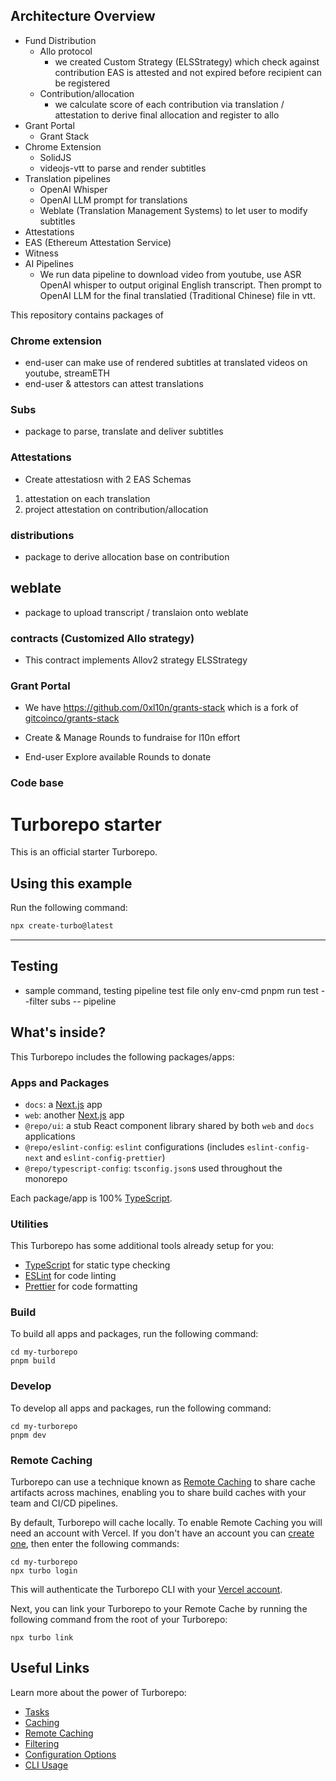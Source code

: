 
## Architecture Overview

- Fund Distribution
  - Allo protocol
    - we created Custom Strategy (ELSStrategy) which check against contribution EAS is attested and not expired before recipient can be registered
  - Contribution/allocation
    - we calculate score of each contribution via translation / attestation to derive final allocation and register to allo
- Grant Portal
  - Grant Stack
- Chrome Extension
  - SolidJS
  - videojs-vtt to parse and render subtitles
- Translation pipelines
  - OpenAI Whisper
  - OpenAI LLM prompt for translations
  - Weblate (Translation Management Systems) to let user to modify subtitles
- Attestations
 - EAS (Ethereum Attestation Service)
  - Witness
- AI Pipelines
  -  We run data pipeline to download video from youtube, use ASR OpenAI whisper to output original English transcript. Then prompt to OpenAI LLM for the final translatied (Traditional Chinese) file in vtt.


This repository contains packages of

### Chrome extension

- end-user can make use of rendered subtitles at translated videos on youtube, streamETH
- end-user & attestors can attest translations

### Subs

- package to parse, translate and deliver subtitles 


### Attestations
- Create attestatiosn with 2 EAS Schemas
1. attestation on each translation
2. project attestation on contribution/allocation


### distributions

- package to derive allocation base on contribution

## weblate

- package to upload transcript / translaion onto weblate


### contracts (Customized Allo strategy)

- This contract implements Allov2 strategy ELSStrategy

### Grant Portal

- We have https://github.com/0xl10n/grants-stack which is a fork of [gitcoinco/grants-stack](https://github.com/gitcoinco/grants-stack)

- Create & Manage Rounds to fundraise for l10n effort
- End-user Explore available Rounds to donate

### Code base

# Turborepo starter

This is an official starter Turborepo.

## Using this example

Run the following command:

```sh
npx create-turbo@latest
```

---

## Testing

- sample command, testing pipeline test file only
 env-cmd pnpm run test --filter subs -- pipeline
 
## What's inside?

This Turborepo includes the following packages/apps:

### Apps and Packages

- `docs`: a [Next.js](https://nextjs.org/) app
- `web`: another [Next.js](https://nextjs.org/) app
- `@repo/ui`: a stub React component library shared by both `web` and `docs` applications
- `@repo/eslint-config`: `eslint` configurations (includes `eslint-config-next` and `eslint-config-prettier`)
- `@repo/typescript-config`: `tsconfig.json`s used throughout the monorepo

Each package/app is 100% [TypeScript](https://www.typescriptlang.org/).

### Utilities

This Turborepo has some additional tools already setup for you:

- [TypeScript](https://www.typescriptlang.org/) for static type checking
- [ESLint](https://eslint.org/) for code linting
- [Prettier](https://prettier.io) for code formatting

### Build

To build all apps and packages, run the following command:

```
cd my-turborepo
pnpm build
```

### Develop

To develop all apps and packages, run the following command:

```
cd my-turborepo
pnpm dev
```

### Remote Caching

Turborepo can use a technique known as [Remote Caching](https://turbo.build/repo/docs/core-concepts/remote-caching) to share cache artifacts across machines, enabling you to share build caches with your team and CI/CD pipelines.

By default, Turborepo will cache locally. To enable Remote Caching you will need an account with Vercel. If you don't have an account you can [create one](https://vercel.com/signup), then enter the following commands:

```
cd my-turborepo
npx turbo login
```

This will authenticate the Turborepo CLI with your [Vercel account](https://vercel.com/docs/concepts/personal-accounts/overview).

Next, you can link your Turborepo to your Remote Cache by running the following command from the root of your Turborepo:

```
npx turbo link
```

## Useful Links

Learn more about the power of Turborepo:

- [Tasks](https://turbo.build/repo/docs/core-concepts/monorepos/running-tasks)
- [Caching](https://turbo.build/repo/docs/core-concepts/caching)
- [Remote Caching](https://turbo.build/repo/docs/core-concepts/remote-caching)
- [Filtering](https://turbo.build/repo/docs/core-concepts/monorepos/filtering)
- [Configuration Options](https://turbo.build/repo/docs/reference/configuration)
- [CLI Usage](https://turbo.build/repo/docs/reference/command-line-reference)
